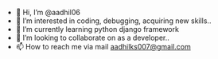 - 👋 Hi, I’m @aadhil06
- 👀 I’m interested in coding, debugging, acquiring new skills..
- 🌱 I’m currently learning python django framework 
- 💞️ I’m looking to collaborate on as a developer..
- 📫 How to reach me via mail aadhilks007@gmail.com

<!---
aadhil06/aadhil06 is a ✨ special ✨ repository because its `README.md` (this file) appears on your GitHub profile.
You can click the Preview link to take a look at your changes.
--->
